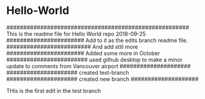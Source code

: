 # Hello-World
######################################################
This is the readme file for Hello World repo 2018-09-25
#######################
Add to it as the edits branch readme file.
#########################
And add still more 
#######################
Added some more in October
########################
used github desktop to make a minor update to comments from Vancouver airport
#####################
#####################
created test-branch
#####################
created new branch
####################

THis is the first edit in the test branch


